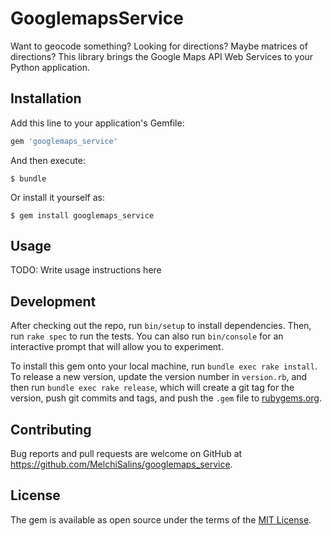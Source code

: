 # GooglemapsService

Want to geocode something? Looking for directions? Maybe matrices of directions? This library brings the Google Maps API Web Services to your Python application.

## Installation

Add this line to your application's Gemfile:

```ruby
gem 'googlemaps_service'
```

And then execute:

    $ bundle

Or install it yourself as:

    $ gem install googlemaps_service

## Usage

TODO: Write usage instructions here

## Development

After checking out the repo, run `bin/setup` to install dependencies. Then, run `rake spec` to run the tests. You can also run `bin/console` for an interactive prompt that will allow you to experiment.

To install this gem onto your local machine, run `bundle exec rake install`. To release a new version, update the version number in `version.rb`, and then run `bundle exec rake release`, which will create a git tag for the version, push git commits and tags, and push the `.gem` file to [rubygems.org](https://rubygems.org).

## Contributing

Bug reports and pull requests are welcome on GitHub at https://github.com/MelchiSalins/googlemaps_service.


## License

The gem is available as open source under the terms of the [MIT License](http://opensource.org/licenses/MIT).

